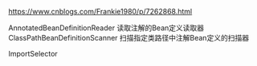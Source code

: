 https://www.cnblogs.com/Frankie1980/p/7262868.html


AnnotatedBeanDefinitionReader
    读取注解的Bean定义读取器
ClassPathBeanDefinitionScanner
    扫描指定类路径中注解Bean定义的扫描器
    
    
ImportSelector
    